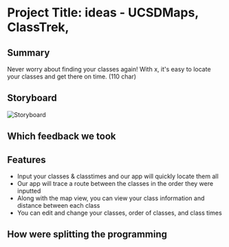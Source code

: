 # Project Title: ideas - UCSDMaps, ClassTrek,   

## Summary 
Never worry about finding your classes again! With x, it's easy to locate your classes and get there on time. (110 char)

## Storyboard
![Storyboard](https://github.com/dssung/COGS121-NONAME/blob/master/Storyboard%20Images/proposalstoryboard.jpg)

## Which feedback we took

## Features
- Input your classes & classtimes and our app will quickly locate them all
- Our app will trace a route between the classes in the order they were inputted
- Along with the map view, you can view your class information and distance between each class
- You can edit and change your classes, order of classes, and class times 

## How were splitting the programming

